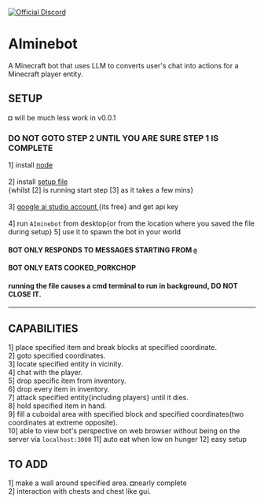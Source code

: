 [![Official Discord](https://img.shields.io/static/v1.svg?label=OFFICIAL&message=DISCORD&color=blue&logo=discord&style=for-the-badge)](https://discord.gg/XetraY3Zuh)
# AIminebot
A Minecraft bot that uses LLM to converts user's chat into actions for a Minecraft player entity.
## SETUP
◘ will be much less work in v0.0.1
### DO NOT GOTO STEP 2 UNTIL YOU ARE SURE STEP 1 IS COMPLETE

1] install [node](https://nodejs.org/en/download)<br><br>
2] install [setup file](https://github.com/Seshrut/AIminebot/releases) <br>
{whilst [2] is running start step [3] as it takes a few mins}<br><br>
3] [ google ai studio account ](https://makersuite.google.com/) {its free} and get api key<br><br>
4] run `AIminebot` from desktop{or from the location where you saved the file during setup}
5] use it to spawn the bot in your world
#### BOT ONLY RESPONDS TO MESSAGES STARTING FROM `@`
#### BOT ONLY EATS COOKED_PORKCHOP
#### running the file causes a cmd terminal to run in background, DO NOT CLOSE IT.
<hr>

## CAPABILITIES
1] place specified item and break blocks at specified coordinate.<br>
2] goto specified coordinates.<br>
3] locate specified entity in vicinity.<br>
4] chat with the player.<br>
5] drop specific item from inventory.<br>
6] drop every item in inventory.<br>
7] attack specified entity{including players} until it dies.<br>
8] hold specified item in hand.<br>
9] fill a cuboidal area with specified block and specified coordinates(two coordinates at extreme opposite).<br>
10] able to view bot's perspective on web browser without being on the server via `localhost:3000`
11] auto eat when low on hunger
12] easy setup

## TO ADD
1] make a wall around specified area. ◘nearly complete<br>
2] interaction with chests and chest like gui.<br>
